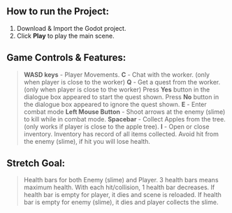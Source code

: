 ## How to run the Project:

1. Download & Import the Godot project.
2. Click **Play** to play the main scene.


## Game Controls & Features:

> **WASD keys** - Player Movements.
> **C** - Chat with the worker. (only when player is close to the worker)
> **Q** - Get a quest from the worker. (only when player is close to the worker)
> Press **Yes** button in the dialogue box appeared to start the quest shown.
> Press **No** button in the dialogue box appeared to ignore the quest shown. 
> **E** - Enter combat mode
> **Left Mouse Button** - Shoot arrows at the enemy (slime) to kill while in combat mode.
> **Spacebar** - Collect Apples from the tree. (only works if player is close to the apple tree).
> **I** - Open or close inventory.
> Inventory has record of all items collected.
> Avoid hit from the enemy (slime), if hit you will lose health.


## Stretch Goal:

> Health bars for both Enemy (slime) and Player.
> 3 health bars means maximum health.
> With each hit/collision, 1 health bar decreases.
> If health bar is empty for player, it dies and scene is reloaded.
> If health bar is empty for enemy (slime), it dies and player collects the slime.